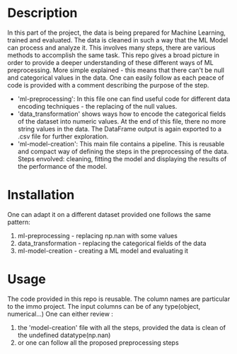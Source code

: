 # Description
In this part of the project, the data is being prepared for Machine Learning, trained and evaluated.
The data is cleaned in such a way that the ML Model can process and analyze it. This involves many steps, there are various methods to accomplish the same task. This repo gives a broad picture in order to provide a deeper understanding of these different ways of ML preprocessing.
More simple explained - this means that there can't be null and categorical values in the data. One can easily follow as each peace of code is provided with a comment describing the purpose of the step.
+ 'ml-preprocessing': In this file one can find useful code for different data encoding techniques - the replacing of the null values.
+ 'data_transformation' shows ways how to encode the categorical fields of the dataset into numeric values. At the end of this file, there no more string values in the data. The DataFrame output is again exported to a .csv file for further exploration. 
+ 'ml-model-creation': This main file contains a pipeline. This is reusable and compact way of defining the steps in the preprocessing of the data. Steps envolved: cleaning, fitting the model and displaying the results of the performance of the model.

# Installation
One can adapt it on a different dataset provided one follows the same pattern:
1. ml-preprocessing - replacing np.nan with some values
2. data_transformation - replacing the categorical fields of the data
3. ml-model-creation - creating a ML model and evaluating it

# Usage
The code provided in this repo is reusable. The column names are particular to the immo project. The input columns can be of any type(object, numerical...)
One can either review :
1. the 'model-creation' file with all the steps, provided the data is clean of the undefined datatype(np.nan) 
2. or one can follow all the proposed preprocessing steps 
